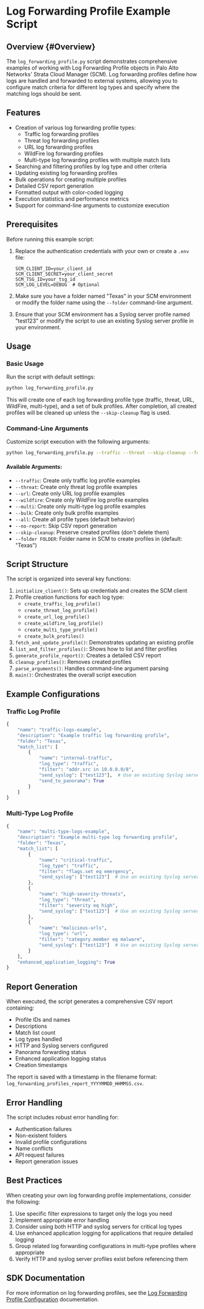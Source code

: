 # Log Forwarding Profile Example Script

## Overview {#Overview}

The `log_forwarding_profile.py` script demonstrates comprehensive examples of working with Log Forwarding Profile objects in Palo Alto Networks' Strata Cloud Manager (SCM). Log forwarding profiles define how logs are handled and forwarded to external systems, allowing you to configure match criteria for different log types and specify where the matching logs should be sent.

## Features

- Creation of various log forwarding profile types:
  - Traffic log forwarding profiles
  - Threat log forwarding profiles
  - URL log forwarding profiles
  - WildFire log forwarding profiles
  - Multi-type log forwarding profiles with multiple match lists
- Searching and filtering profiles by log type and other criteria
- Updating existing log forwarding profiles
- Bulk operations for creating multiple profiles
- Detailed CSV report generation
- Formatted output with color-coded logging
- Execution statistics and performance metrics
- Support for command-line arguments to customize execution

## Prerequisites

Before running this example script:

1. Replace the authentication credentials with your own or create a `.env` file:
   ```
   SCM_CLIENT_ID=your_client_id
   SCM_CLIENT_SECRET=your_client_secret
   SCM_TSG_ID=your_tsg_id
   SCM_LOG_LEVEL=DEBUG  # Optional
   ```

2. Make sure you have a folder named "Texas" in your SCM environment or modify the folder name using the `--folder` command-line argument.

3. Ensure that your SCM environment has a Syslog server profile named "test123" or modify the script to use an existing Syslog server profile in your environment.

## Usage

### Basic Usage

Run the script with default settings:

```bash
python log_forwarding_profile.py
```

This will create one of each log forwarding profile type (traffic, threat, URL, WildFire, multi-type), and a set of bulk profiles. After completion, all created profiles will be cleaned up unless the `--skip-cleanup` flag is used.

### Command-Line Arguments

Customize script execution with the following arguments:

```bash
python log_forwarding_profile.py --traffic --threat --skip-cleanup --folder "Production"
```

#### Available Arguments:

- `--traffic`: Create only traffic log profile examples
- `--threat`: Create only threat log profile examples
- `--url`: Create only URL log profile examples
- `--wildfire`: Create only WildFire log profile examples
- `--multi`: Create only multi-type log profile examples
- `--bulk`: Create only bulk profile examples
- `--all`: Create all profile types (default behavior)
- `--no-report`: Skip CSV report generation
- `--skip-cleanup`: Preserve created profiles (don't delete them)
- `--folder FOLDER`: Folder name in SCM to create profiles in (default: "Texas")

## Script Structure

The script is organized into several key functions:

1. `initialize_client()`: Sets up credentials and creates the SCM client
2. Profile creation functions for each log type:
   - `create_traffic_log_profile()`
   - `create_threat_log_profile()`
   - `create_url_log_profile()`
   - `create_wildfire_log_profile()`
   - `create_multi_type_profile()`
   - `create_bulk_profiles()`
3. `fetch_and_update_profile()`: Demonstrates updating an existing profile
4. `list_and_filter_profiles()`: Shows how to list and filter profiles
5. `generate_profile_report()`: Creates a detailed CSV report
6. `cleanup_profiles()`: Removes created profiles
7. `parse_arguments()`: Handles command-line argument parsing
8. `main()`: Orchestrates the overall script execution

## Example Configurations

### Traffic Log Profile

```python
{
    "name": "traffic-logs-example",
    "description": "Example traffic log forwarding profile",
    "folder": "Texas",
    "match_list": [
        {
            "name": "internal-traffic",
            "log_type": "traffic",
            "filter": "addr.src in 10.0.0.0/8",
            "send_syslog": ["test123"],  # Use an existing Syslog server profile
            "send_to_panorama": True
        }
    ]
}
```

### Multi-Type Log Profile

```python
{
    "name": "multi-type-logs-example",
    "description": "Example multi-type log forwarding profile",
    "folder": "Texas",
    "match_list": [
        {
            "name": "critical-traffic",
            "log_type": "traffic",
            "filter": "flags.set eq emergency",
            "send_syslog": ["test123"]  # Use an existing Syslog server profile
        },
        {
            "name": "high-severity-threats",
            "log_type": "threat",
            "filter": "severity eq high",
            "send_syslog": ["test123"]  # Use an existing Syslog server profile
        },
        {
            "name": "malicious-urls",
            "log_type": "url",
            "filter": "category.member eq malware",
            "send_syslog": ["test123"]  # Use an existing Syslog server profile
        }
    ],
    "enhanced_application_logging": True
}
```

## Report Generation

When executed, the script generates a comprehensive CSV report containing:

- Profile IDs and names
- Descriptions
- Match list count
- Log types handled
- HTTP and Syslog servers configured
- Panorama forwarding status
- Enhanced application logging status
- Creation timestamps

The report is saved with a timestamp in the filename format: `log_forwarding_profiles_report_YYYYMMDD_HHMMSS.csv`.

## Error Handling

The script includes robust error handling for:

- Authentication failures
- Non-existent folders
- Invalid profile configurations
- Name conflicts
- API request failures
- Report generation issues

## Best Practices

When creating your own log forwarding profile implementations, consider the following:

1. Use specific filter expressions to target only the logs you need
2. Implement appropriate error handling
3. Consider using both HTTP and syslog servers for critical log types
4. Use enhanced application logging for applications that require detailed logging
5. Group related log forwarding configurations in multi-type profiles where appropriate
6. Verify HTTP and syslog server profiles exist before referencing them

## SDK Documentation

For more information on log forwarding profiles, see the [Log Forwarding Profile Configuration](https://github.com/PaloAltoNetworks/pan-scm-sdk/blob/main/docs/sdk/config/objects/log_forwarding_profile.md) documentation.
